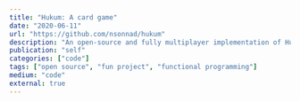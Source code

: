 ```yaml
---
title: "Hukum: A card game"
date: "2020-06-11"
url: "https://github.com/nsonnad/hukum"
description: "An open-source and fully multiplayer implementation of Hukum, an Indian trick-taking card game my father's family has played as long as I can remember. This project is partially a way to play the game, but also an archive of the concept and ruleset. Built with Elixir and Elm."
publication: "self"
categories: ["code"]
tags: ["open source", "fun project", "functional programming"]
medium: "code"
external: true
---
```

